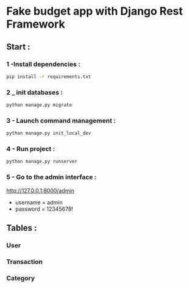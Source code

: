 # Fake budget app with Django Rest Framework

## Start : 
### 1 -Install dependencies :
```bash
pip install -r requirements.txt
```

### 2 _ init databases : 
```bash
python manage.py migrate
```

### 3 - Launch command management  : 
```bash
python manage.py init_local_dev
```


### 4 - Run project : 
```bash
python manage.py runserver
```

### 5 - Go to the admin interface : 
http://127.0.0.1:8000/admin
- username = admin
- password = 12345678!


## Tables  : 
### User 
### Transaction
### Category
